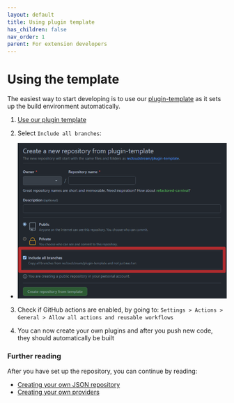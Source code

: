 ```yaml
---
layout: default
title: Using plugin template
has_children: false
nav_order: 1
parent: For extension developers
---
```


# Using the template
The easiest way to start developing is to use our [plugin-template](https://github.com/recloudstream/plugin-template) as it sets up the build environment automatically.

1) <a class="btn btn-outline" href="https://github.com/recloudstream/plugin-template/generate" target="_blank">Use our plugin template</a>

2) Select `Include all branches`:
 - ![Include all branches image](./use-template.png)

3) Check if GitHub actions are enabled, by going to: `Settings > Actions > General > Allow all actions and reusable workflows`

4) You can now create your own plugins and after you push new code, they should automatically be built

### Further reading

After you have set up the repository, you can continue by reading:

- [Creating your own JSON repository](./create-your-own-json-repository.md)
- [Creating your own providers](./create-your-own-providers.md)
